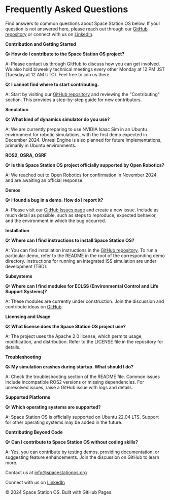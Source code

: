 <!--
layout: default
title: Frequently Asked Questions
nav_order: 10
-->

# Frequently Asked Questions

Find answers to common questions about Space Station OS below. If your question is not answered here, please reach out through our [GitHub repository](https://github.com/space-station-os/space-station-os) or connect with us on [LinkedIn](https://www.linkedin.com/company/space-station-os).

**Contribution and Getting Started**

**Q: How do I contribute to the Space Station OS project?**

A: Please contact us through GitHub to discuss how you can get involved. We also hold biweekly technical meetings every other Monday at 12 PM JST (Tuesday at 12 AM UTC). Feel free to join us there.

**Q: I cannot find where to start contributing.**

A: Start by visiting our [GitHub repository](https://github.com/space-station-os/space_station_os) and reviewing the "Contributing" section. This provides a step-by-step guide for new contributors.

**Simulation**

**Q: What kind of dynamics simulator do you use?**

A: We are currently preparing to use NVIDIA Isaac Sim in an Ubuntu environment for robotic simulations, with the first demo expected in December 2024. Unreal Engine is also planned for future implementations, primarily in Ubuntu environments.

**ROS2, OSRA, OSRF**

**Q: Is this Space Station OS project officially supported by Open Robotics?**

A: We reached out to Open Robotics for confirmation in November 2024 and are awaiting an official response.

**Demos**

**Q: I found a bug in a demo. How do I report it?**

A: Please visit our [GitHub Issues page](https://github.com/space-station-os/space-station-os/issues) and create a new issue. Include as much detail as possible, such as steps to reproduce, expected behavior, and the environment in which the bug occurred.

**Installation**

**Q: Where can I find instructions to install Space Station OS?**

A: You can find installation instructions in the [GitHub repository](https://github.com/space-station-os/space_station_os). To run a particular demo, refer to the README in the root of the corresponding demo directory. Instructions for running an integrated ISS simulation are under development (TBD).

**Subsystems**

**Q: Where can I find modules for ECLSS (Environmental Control and Life Support Systems)?**

A: These modules are currently under construction. Join the discussion and contribute ideas on [GitHub](https://github.com/space-station-os/space_station_os).

**Licensing and Usage**

**Q: What license does the Space Station OS project use?**

A: The project uses the Apache 2.0 license, which permits usage, modification, and distribution. Refer to the LICENSE file in the repository for details.

**Troubleshooting**

**Q: My simulation crashes during startup. What should I do?**

A: Check the troubleshooting section of the README file. Common issues include incompatible ROS2 versions or missing dependencies. For unresolved issues, raise a GitHub issue with logs and details.

**Supported Platforms**

**Q: Which operating systems are supported?**

A: Space Station OS is officially supported on Ubuntu 22.04 LTS. Support for other operating systems may be added in the future.

**Contributing Beyond Code**

**Q: Can I contribute to Space Station OS without coding skills?**

A: Yes, you can contribute by testing demos, providing documentation, or suggesting feature enhancements. Join the discussion on GitHub to learn more.

Contact us at [info@spacestationos.org](mailto:info@spacestationos.org)

Connect with us on [LinkedIn](https://www.linkedin.com/company/space-station-os)

© 2024 Space Station OS. Built with GitHub Pages.
